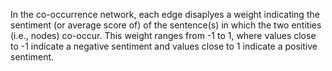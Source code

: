 
In the co-occurrence network, each edge disaplyes a weight indicating the sentiment (or average score of) of the sentence(s) in which the two entities (i.e., nodes) co-occur.
This weight ranges from -1 to 1, where values close to -1 indicate a negative sentiment and values close to 1 indicate a positive sentiment.
